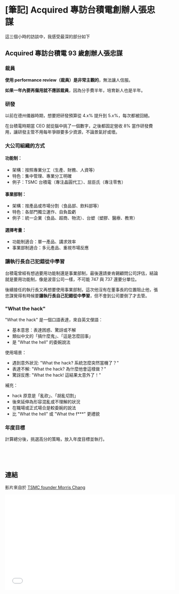 # [筆記] Acquired 專訪台積電創辦人張忠謀

這三個小時的訪談中，我感受最深的部分如下
<!--more-->
## Acquired 專訪台積電 93 歲創辦人張忠謀

### 裁員

**使用 performance review（裁員）是非常主觀的**，無法讓人信服。

**如果一年內要再僱用就不應該裁員**，因為分手費半年，培育新人也是半年。

### 研發

以前在德州儀器時期，想要把研發預算從 4.x% 提升到 5.x%，每次都被回絕。

在台積電時期當 CEO 就從腦中挑了一個數字，之後都固定營收 8% 當作研發費用，讓研發主管不用每年爭辯要多少資源，不論景氣好或壞。

### 大公司組織的方式

#### 功能制：

- 架構：按照專業分工（生產、財務、人資等）
- 特色：集中管理、專業分工明確
- 例子：TSMC 台積電（專注晶圓代工）、屈臣氏（專注零售）

#### 事業部制：

- 架構：按產品或市場分割（食品部、飲料部等）
- 特色：各部門獨立運作、自負盈虧
- 例子：統一企業（食品、超商、物流）、台塑（塑膠、醫療、教育）

#### 選擇考量：

- 功能制適合：單一產品、講求效率
- 事業部制適合：多元產品、重視市場反應

### 讓執行長自己犯錯從中學習

台積電曾經有想過要用功能制還是事業部制，最後還請麥肯錫顧問公司評估，結論就是要用功能制，像是波音公司一樣，不可能 747 與 737 還要分單位。

後續接任的執行長又再想要使用事業部制，這次他沒有在董事長的位置阻止他，張忠謀覺得有時候要**讓執行長自己犯錯從中學習**，但不會到公司要倒了才去管。

### "What the hack"

"What the hack" 是一個口語表達，來自英文俚語：

- 基本意思：表達困惑、驚訝或不解
- 類似中文的「搞什麼鬼」、「這是怎麼回事」
- 是 "What the hell" 的委婉說法

使用場景：

- 遇到意外狀況: "What the hack? 系統怎麼突然當機了？"
- 表達不解: "What the hack? 為什麼他會這樣做？"
- 驚訝反應: "What the hack! 這結果太意外了！"

補充：

- hack 原意是「亂砍」、「胡亂切割」
- 後來延伸為形容混亂或不理解的狀況
- 在職場或正式場合是較委婉的說法
- 比 "What the hell" 或 "What the f\*\**" 更禮貌

### 年度目標

計算總分後，挑選高分的策略，放入年度目標並執行。

‌

‌

## 連結

影片來自於 [TSMC founder Morris Chang  ](https://www.youtube.com/watch?v=FZItbr4ZJnc&t=0s "‌")
<iframe width="560" height="315" src="[https://www.youtube.com/embed/OksaBAkGfH4?si=gCevKCEzF23IP69H](https://www.youtube.com/embed/OksaBAkGfH4?si=gCevKCEzF23IP69H "smartCard-inline") " title="YouTube video player" frameborder="0" allow="accelerometer; autoplay; clipboard-write; encrypted-media; gyroscope; picture-in-picture; web-share" referrerpolicy="strict-origin-when-cross-origin" allowfullscreen></iframe>
